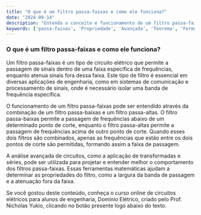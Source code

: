 ```yaml
---
title: "O que é um filtro passa-faixas e como ele funciona?"
date: "2024-09-14"
description: "Entenda o conceito e funcionamento de um filtro passa-faixas em circuitos elétricos."
keywords: ['passa-faixas', 'Propriedade', 'Avançada', 'Teorema', 'Forma', 'transformada', 'Série']
---
```


### O que é um filtro passa-faixas e como ele funciona?

Um filtro passa-faixas é um tipo de circuito elétrico que permite a passagem de sinais dentro de uma faixa específica de frequências, enquanto atenua sinais fora dessa faixa. Este tipo de filtro é essencial em diversas aplicações de engenharia, como em sistemas de comunicação e processamento de sinais, onde é necessário isolar uma banda de frequência específica.

O funcionamento de um filtro passa-faixas pode ser entendido através da combinação de um filtro passa-baixas e um filtro passa-altas. O filtro passa-baixas permite a passagem de frequências abaixo de um determinado ponto de corte, enquanto o filtro passa-altas permite a passagem de frequências acima de outro ponto de corte. Quando esses dois filtros são combinados, apenas as frequências que estão entre os dois pontos de corte são permitidas, formando assim a faixa de passagem.

A análise avançada de circuitos, como a aplicação de transformadas e séries, pode ser utilizada para projetar e entender melhor o comportamento dos filtros passa-faixas. Essas ferramentas matemáticas ajudam a determinar as propriedades do filtro, como a largura da banda de passagem e a atenuação fora da faixa.

Se você gostou deste conteúdo, conheça o curso online de circuitos elétricos para alunos de engenharia, Domínio Elétrico, criado pelo Prof. Nicholas Yukio, clicando no botão presente logo abaixo do texto.